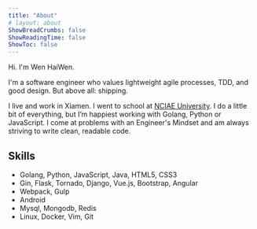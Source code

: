 ```yaml
---
title: "About"
# layout: about
ShowBreadCrumbs: false
ShowReadingTime: false
ShowToc: false
---
```


Hi. I'm Wen HaiWen.

I'm a software engineer who values lightweight agile processes, TDD, and good design. But above all: shipping.

I live and work in Xiamen. I went to school at [NCIAE University](http://www.nciae.edu.cn/). I do a little bit of everything, but I’m happiest working with Golang, Python or JavaScript. I come at problems with an Engineer's Mindset and am always striving to write clean, readable code.

## Skills

- Golang, Python, JavaScript, Java, HTML5, CSS3
- Gin, Flask, Tornado, Django, Vue.js, Bootstrap, Angular
- Webpack, Gulp
- Android
- Mysql, Mongodb, Redis
- Linux, Docker, Vim, Git
